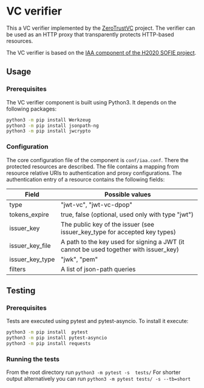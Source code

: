 # VC verifier
This a VC verifier implemented by the [ZeroTrustVC](https://mm.aueb.gr/projects/zerotrustvc) project. 
The verifier can be used as an HTTP proxy that transparently protects HTTP-based resources.

The VC verifier is based on the [IAA component of the H2020 SOFIE project](https://github.com/SOFIE-project/identity-authentication-authorization).

## Usage

### Prerequisites
The VC verifier component is built using Python3. It depends on the following packages:

```bash
python3 -m pip install Werkzeug
python3 -m pip install jsonpath-ng
python3 -m pip install jwcrypto
```

### Configuration
The core configuration file of the component is `conf/iaa.conf`. There the protected resources are described. 
The file contains a mapping from resource relative URIs to authentication and proxy configurations.
The authentication entry of a resource contains the following fields:

| Field | Possible values |
| --- | --- |
| type | "jwt-vc", "jwt-vc-dpop" |
| tokens_expire | true, false (optional, used only with type "jwt") |
| issuer_key | The public key of the issuer (see issuer_key_type for accepted key types) |
| issuer_key_file | A path to the key used for signing a JWT (it cannot be used together with issuer_key)|
| issuer_key_type | "jwk", "pem" |
| filters | A list of json-path queries |

## Testing

### Prerequisites
Tests are executed using pytest and pytest-asyncio. To install it execute: 

```bash
python3 -m pip install  pytest 
python3 -m pip install pytest-asyncio
python3 -m pip install requests
```

### Running the tests
From the root directory run `python3 -m pytest -s  tests/` For shorter output alternatively you can run `python3 -m pytest tests/ -s --tb=short`

